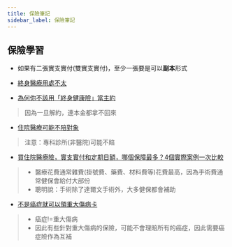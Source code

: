```yaml
---
title: 保險筆記
sidebar_label: 保險筆記
---
```


## 保險學習

* 如果有二張實支實付(雙實支實付)，至少一張要是可以**副本**形式

* [終身醫療用處不太](https://loveyourlife.pixnet.net/blog/post/33461270-%E6%88%91%E5%B0%8D%E7%B5%82%E8%BA%AB%E9%86%AB%E7%99%82%E7%9A%84%E6%89%B9%E8%A9%95)

* [為何你不該用「終身健康險」當主約](http://www.commonhealth.com.tw/blog/blogTopic.action?nid=1207)

> 因為一旦解約，連本金都拿不回來

* [住院醫療可能不陪對象](https://tw.finance.appledaily.com/daily/20170305/37572226/)

> 注意：專科診所(非醫院)可能不賠

* [買住院醫療險，實支實付和定期日額，哪個保障最多？4個實際案例一次比較](https://wealth.businessweekly.com.tw/GArticle.aspx?id=ARTL000075949&p=1)
> * 醫療花費通常雜費(掛號費、藥費、材料費等)花費最高，因為手術費通常健保會給付大部份
> * 聰明說：手術除了達爾文手術外，大多健保都會補助

* [不是癌症就可以領重大傷病卡](https://tw.news.yahoo.com/只要罹癌-就可申請健保重大傷病卡-093510879.html)
> * 癌症!=重大傷病
> * 因此有些針對重大傷病的保險，可能不會理賠所有的癌症，因此需要癌症險作為互補




